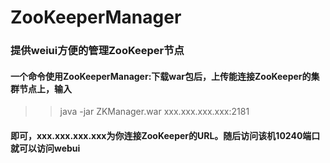# ZooKeeperManager
### 提供weiui方便的管理ZooKeeper节点  
#### 一个命令使用ZooKeeperManager:下载war包后，上传能连接ZooKeeper的集群节点上，输入  
>> java -jar ZKManager.war xxx.xxx.xxx.xxx:2181
#### 即可，xxx.xxx.xxx.xxx为你连接ZooKeeper的URL。随后访问该机10240端口就可以访问webui
